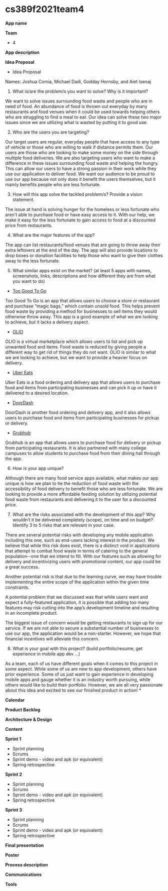 # cs389f2021team4

**App name**

**Team** 

* 4

**App description**

**Idea Proposal**

*  Idea Proposal 

Names: Joshua Comia, Michael Dadi, Godday Hornsby, and Aiet Isenaj


1. What is/are the problem/s you want to solve? Why is it important?

We want to solve issues surrounding food waste and people who are in need of food. An abundance of food is thrown out everyday by many restaurants and food venues when it could be used towards helping others who are struggling to find a meal to eat. Our idea can solve these two major issues since we are utilizing what is wasted by putting it to good use. 

2. Who are the users you are targeting?

Our target users are regular, everyday people that have access to any type of vehicle or those who are willing to walk if distance permits them. Our users are those who are looking to make some money on the side through multiple food deliveries. We are also targeting users who want to make a difference in these issues surrounding food waste and helping the hungry. This can allow our users to have a strong passion in their work while they use our application to deliver food. We want our audience to be proud to use our app because not only does it benefit the users themselves, but it mainly benefits people who are less fortunate.

3. How will this app solve the tackled problem/s? Provide a vision statement.

The issue at hand is solving hunger for the homeless or less fortunate who aren't able to purchase food or have easy access to it. With our help, we make it easy for the less fortunate to gain access to food at a discounted price from restaurants. 

4. What are the major features of the app?

The app can list restaurants/food venues that are going to throw away their extra leftovers at the end of the day. The app will also provide locations to drop boxes or donation facilities to help those who want to give their clothes away to the less fortunate.  

5. What similar apps exist on the market? (at least 5 apps with names, screenshots, links,  descriptions and how different they are from what you want to do)

* [Too Good To Go](toogoodtogo.com)

Too Good To Go is an app that allows users to choose a store or restaurant and purchase “magic bags,” which contain unsold food. This helps prevent food waste by  providing a method for businesses to sell items they would otherwise throw away. This app is a good example of what we are looking to achieve, but it lacks a delivery aspect.

* [OLIO](olioex.com)

OLIO is a virtual marketplace which allows users to list and pick up unwanted food and items. Food waste is reduced by giving people a different way to get rid of things they do not want. OLIO is similar to what we are looking to achieve, but we want to provide a heavier focus on delivery.


* [Uber Eats](ubereats.com)

Uber Eats is a food ordering and delivery app that allows users to purchase food and items from participating businesses and can pick it up or have it delivered to a desired location. 

* [DoorDash](doordash.com)

DoorDash is another food ordering and delivery app, and it also allows users to purchase food and items from participating businesses for pickup or delivery. 

* [Grubhub](grubhub.com)

Grubhub is an app that allows users to purchase food for delivery or pickup from participating restaurants. It is also partnered with many college campuses to allow students to purchase food from their dining hall through the app.


6. How is your app unique?

Although there are many food service apps available, what makes our app unique is how we plan to tie the reduction of food waste with the accessibility of food delivery to benefit those who are less fortunate. We are looking to provide a more affordable feeding solution by utilizing potential food waste from restaurants and delivering it to the user for a discounted price.

7. What are the risks associated with the development of this app? Why wouldn’t it be delivered completely (scope), on time and on budget? Identify 3 to 5 risks that are relevant in your case.

There are several potential risks with developing any mobile application including 
this one, such as end-users lacking interest in the product. We believe that while 
this risk does exist, there is a distinct void in applications that attempt to combat 
food waste in terms of catering to the general population--one that we intend to
fill. With our features such as allowing for delivery and incentivizing users with
promotional content, our app could be a great success.

Another potential risk is that due to the learning curve, we may have trouble
implementing the entire scope of the application within the given time
constraints.

A potential problem that we discussed was that while users want and expect a
fully-featured application, it is possible that adding too many features may risk
cutting into the app’s development timeline and resulting in an incomplete product.

The biggest issue of concern would be getting restaurants to sign up for our
service. If we are not able to secure a substantial number of businesses to
use our app, the application would be a non-starter. However, we hope that
financial incentives will alleviate this concern.

8. What is your goal with this project? (build portfolio/resume, get experience in mobile app dev …)

As a team, each of us have different goals when it comes to this project in some
aspect. While some of us are new to app development, others have prior
experience. Some of us just want to gain experience in developing mobile apps
and gauge whether it is an industry worth pursuing, while others would like to
build their portfolio. However, we are all very passionate about this idea and
excited to see our finished product in action!
*

**Calendar**

**Product Backlog**

**Architecture & Design**

**Content**

**Sprint 1**

* Sprint planning
* Scrums
* Sprint demo - video and apk (or equivalent)
* Spring retrospective

**Sprint 2**

* Sprint planning
* Scrums
* Sprint demo - video and apk (or equivalent)
* Spring retrospective

**Sprint 3** 

* Sprint planning
* Scrums
* Sprint demo - video and apk (or equivalent)
* Spring retrospective

**Final presentation**

**Poster**

**Process description**

**Communications**

**Tools**
